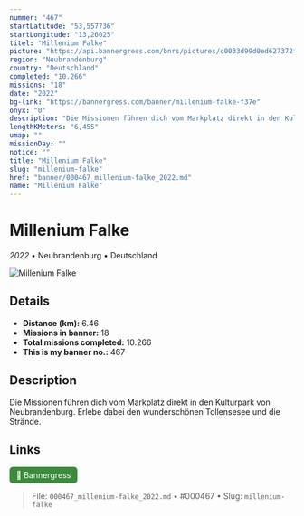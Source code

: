 ```yaml
---
nummer: "467"
startLatitude: "53,557736"
startLongitude: "13,26025"
titel: "Millenium Falke"
picture: "https://api.bannergress.com/bnrs/pictures/c0033d99d0ed627372fa4bb5a1b9312b"
region: "Neubrandenburg"
country: "Deutschland"
completed: "10.266"
missions: "18"
date: "2022"
bg-link: "https://bannergress.com/banner/millenium-falke-f37e"
onyx: "0"
description: "Die Missionen führen dich vom Markplatz direkt in den Kulturpark von Neubrandenburg. Erlebe dabei den wunderschönen Tollensesee und die Strände."
lengthKMeters: "6,455"
umap: ""
missionDay: ""
notice: ""
title: "Millenium Falke"
slug: "millenium-falke"
href: "banner/000467_millenium-falke_2022.md"
name: "Millenium Falke"
---
```

# Millenium Falke

*2022* • Neubrandenburg • Deutschland

![Millenium Falke](https://api.bannergress.com/bnrs/pictures/c0033d99d0ed627372fa4bb5a1b9312b)



## Details
- **Distance (km):** 6.46
- **Missions in banner:** 18
- **Total missions completed:** 10.266
- **This is my banner no.:** 467



## Description
Die Missionen führen dich vom Markplatz direkt in den Kulturpark von Neubrandenburg. Erlebe dabei den wunderschönen Tollensesee und die Strände.



## Links
<a href="https://bannergress.com/banner/millenium-falke-f37e" target="_blank" style="display:inline-block;margin-right:8px;padding:6px 12px;background:#3c8b3c;color:#fff;text-decoration:none;border-radius:6px;">🔗 Bannergress</a>



> File: `000467_millenium-falke_2022.md`
> • #000467
> • Slug: `millenium-falke`
